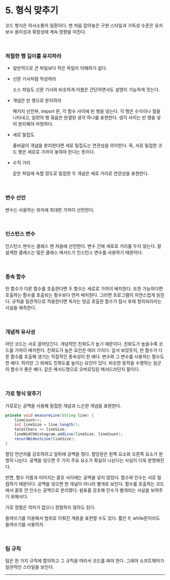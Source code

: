 # 5. 형식 맞추기

코드 형식은 의사소통의 일환이다. 맨 처음 잡아놓은 구현 스타일과 가독성 수준은 유지보수 용이성과 확장성에 계속 영향을 미친다.  

<br/>

### 적절한 행 길이를 유지하라

* 일반적으로 큰 파일보다 작은 파일이 이해하기 쉽다. 

* 신문 기사처럼 작성하라

  소스 파일도 신문 기사와 비슷하게 이름은 간단하면서도 설명이 가능하게 짓는다. 

* 개념은 빈 행으로 분리하라

  패키지 선언부, import 문, 각 함수 사이에 빈 행을 넣는다. 각 행은 수식이나 절을 나타내고, 일련의 행 묶음은 완결된 생각 하나를 표현한다. 생각 사이는 빈 행을 넣어 분리해야 마땅하다. 

* 세로 밀집도

  줄바꿈이 개념을 분리한다면 세로 밀집도는 연관성을 의미한다. 즉, 서로 밀접한 코드 행은 세로로 가까이 놓여야 한다는 뜻이다.

* 수직 거리

  같은 파일에 속할 정도로 밀접한 두 개념은 세로 거리로 연관성을 표현한다.

<br/>

### 변수 선언

변수는 사용하는 위치에 최대한 가까이 선언한다. 

<br/>

### 인스턴스 변수

인스턴스 변수는 클래스 맨 처음에 선언한다. 변수 간에 세로로 거리를 두지 않는다. 잘 설계한 클래스는 많은 클래스 메서드가 인스턴스 변수를 사용하기 때문이다.  

<br/>

### 종속 함수

한 함수가 다른 함수를 호출한다면 두 함수는 세로로 가까이 배치한다. 또한 가능하다면 호출하는 함수를 호출되는 함수보다 먼저 배치한다. 그러면 프로그램이 자연스럽게 읽힌다. 규칙을 일관적으로 적용한다면 독자는 방금 호출한 함수가 잠시 후에 정의되리라는 사실을 예측한다.  

<br/>

### 개념적 유사성

어던 코드는 서로 끌어당긴다. 개념적인 친화도가 높기 때문이다. 친화도가 높을수록 코드를 가까이 배치한다. 친화도가 높은 요인은 여러 가지다. 앞서 보았듯이, 한 함수가 다른 함수를 호출해 생기는 직접적인 종속성이 한 예다. 변수와 그 변수를 사용하는 함수도 한 예다. 하지만 그 외에도 친화도를 높이는 요인이 있다. 비슷한 동작을 수행하는 일군의 함수가 좋은 예다. 같은 메서드명으로 오버로딩된 메서드라던지 말이다.  

<br/>

### 가로 형식 맞추기

가로로는 공백을 사용해 밀접한 개념과 느슨한 개념을 표현한다.  

```java
private void measureLine(String line) {
    lineCount++;
    int lineSize = line.length();
    totalChars += lineSize;
    lineWidthHistogram.addLine(lineSize, lineCount);
    recordWidestLine(lineSize);
}
```

할당 연산자를 강조하려고 앞뒤에 공백을 줬다. 할당문은 왼쪽 요소와 오른쪽 요소가 분명히 나뉜다. 공백을 넣으면 두 가지 주요 요소가 확실히 나뉜다는 사실이 더욱 분명해진다.  

반면, 함수 이름과 이어지는 괄호 사이에는 공백을 넣지 않았다. 함수와 인수는 서로 밀접하기 때문이다. 공백을 넣으면 한 개념이 아니라 별개로 보인다. 함수를 호출하는 코드에서 괄호 안 인수는 공백으로 분리했다. 쉼표를 강조해 인수가 별개라는 사실을 보여주기 위해서다.  

가로 정렬은 의미가 없으니 정렬하지 않아도 된다.  

들여쓰기를 이용해서 범위로 이뤄진 계층을 표현할 수도 있다. 짧은 if, while문이라도 들여쓰기를 사용하자.  

<br/>

### 팀 규칙

팀은 한 가지 규칙에 합의하고 그 규칙을 따라서 코드를 짜야 한다. 그래야 소프트웨어가 일관적인 스타일을 보인다.  

***
